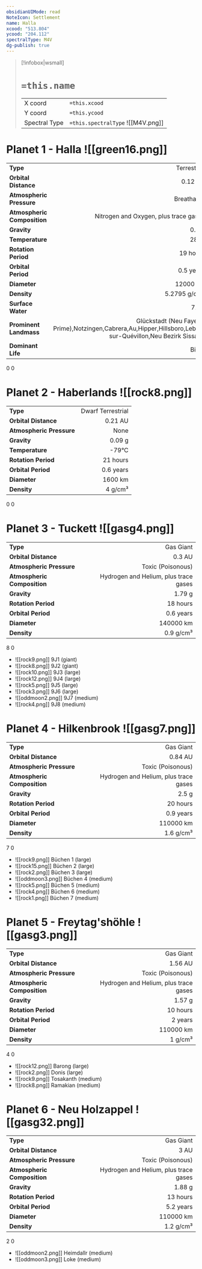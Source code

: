 ```yaml
---
obsidianUIMode: read
NoteIcon: Settlement
name: Halla
xcood: "513.804"
ycood: "204.112"
spectralType: M4V
dg-publish: true
---
```

> [!infobox|wsmall]
> # `=this.name`
> | | |
> | - | - |
> | X coord | `=this.xcood` |
> | Y coord| `=this.ycood` |
> | Spectral Type | `=this.spectralType` ![[M4V.png]] |

# Planet 1 - Halla ![[green16.png]]
|                             |                           |
| --------------------------- | -------------------------:|
| **Type**                    |             Terrestrial |
| **Orbital Distance**        |   0.12 AU |
| **Atmospheric Pressure**    |       Breathable |
| **Atmospheric Composition** |      Nitrogen and Oxygen, plus trace gases |
| **Gravity**                 |        0.9 g |
| **Temperature**             |    28°C |
| **Rotation Period**         |  19 hours |
| **Orbital Period** | 0.5 years |
| **Diameter**                |      12000 km | 
| **Density**                 |    5.2795 g/cm³ |
| **Surface Water**           |           71% | 
| **Prominent Landmass**      |         Glückstadt (Neu Fayette Prime),Notzingen,Cabrera,Au,Hipper,Hillsboro,Lebel-sur-Quévillon,Neu Bezirk Sissach | 
| **Dominant Life**           |         Birds |



0
0



# Planet 2 - Haberlands ![[rock8.png]]
|                             |                           |
| --------------------------- | -------------------------:|
| **Type**                    |             Dwarf Terrestrial |
| **Orbital Distance**        |   0.21 AU |
| **Atmospheric Pressure**    |       None |
| **Gravity**                 |        0.09 g |
| **Temperature**             |    -79°C |
| **Rotation Period**         |  21 hours |
| **Orbital Period** | 0.6 years |
| **Diameter**                |      1600 km | 
| **Density**                 |    4 g/cm³ |



0
0



# Planet 3 - Tuckett ![[gasg4.png]]
|                             |                           |
| --------------------------- | -------------------------:|
| **Type**                    |             Gas Giant |
| **Orbital Distance**        |   0.3 AU |
| **Atmospheric Pressure**    |       Toxic (Poisonous) |
| **Atmospheric Composition** |      Hydrogen and Helium, plus trace gases |
| **Gravity**                 |        1.79 g |
| **Rotation Period**         |  18 hours |
| **Orbital Period** | 0.6 years |
| **Diameter**                |      140000 km | 
| **Density**                 |    0.9 g/cm³ |



8
0

- ![[rock9.png]] 9J1 (giant)
- ![[rock8.png]] 9J2 (giant)
- ![[rock10.png]] 9J3 (large)
- ![[rock12.png]] 9J4 (large)
- ![[rock5.png]] 9J5 (large)
- ![[rock3.png]] 9J6 (large)
- ![[oddmoon2.png]] 9J7 (medium)
- ![[rock4.png]] 9J8 (medium)


# Planet 4 - Hilkenbrook ![[gasg7.png]]
|                             |                           |
| --------------------------- | -------------------------:|
| **Type**                    |             Gas Giant |
| **Orbital Distance**        |   0.84 AU |
| **Atmospheric Pressure**    |       Toxic (Poisonous) |
| **Atmospheric Composition** |      Hydrogen and Helium, plus trace gases |
| **Gravity**                 |        2.5 g |
| **Rotation Period**         |  20 hours |
| **Orbital Period** | 0.9 years |
| **Diameter**                |      110000 km | 
| **Density**                 |    1.6 g/cm³ |



7
0

- ![[rock9.png]] Büchen 1 (large)
- ![[rock15.png]] Büchen 2 (large)
- ![[rock2.png]] Büchen 3 (large)
- ![[oddmoon3.png]] Büchen 4 (medium)
- ![[rock5.png]] Büchen 5 (medium)
- ![[rock4.png]] Büchen 6 (medium)
- ![[rock1.png]] Büchen 7 (medium)


# Planet 5 - Freytag'shöhle ![[gasg3.png]]
|                             |                           |
| --------------------------- | -------------------------:|
| **Type**                    |             Gas Giant |
| **Orbital Distance**        |   1.56 AU |
| **Atmospheric Pressure**    |       Toxic (Poisonous) |
| **Atmospheric Composition** |      Hydrogen and Helium, plus trace gases |
| **Gravity**                 |        1.57 g |
| **Rotation Period**         |  10 hours |
| **Orbital Period** | 2 years |
| **Diameter**                |      110000 km | 
| **Density**                 |    1 g/cm³ |



4
0

- ![[rock12.png]] Barong (large)
- ![[rock2.png]] Donis (large)
- ![[rock9.png]] Tosakanth (medium)
- ![[rock8.png]] Ramakian (medium)


# Planet 6 - Neu Holzappel ![[gasg32.png]]
|                             |                           |
| --------------------------- | -------------------------:|
| **Type**                    |             Gas Giant |
| **Orbital Distance**        |   3 AU |
| **Atmospheric Pressure**    |       Toxic (Poisonous) |
| **Atmospheric Composition** |      Hydrogen and Helium, plus trace gases |
| **Gravity**                 |        1.88 g |
| **Rotation Period**         |  13 hours |
| **Orbital Period** | 5.2 years |
| **Diameter**                |      110000 km | 
| **Density**                 |    1.2 g/cm³ |



2
0

- ![[oddmoon2.png]] Heimdallr (medium)
- ![[oddmoon3.png]] Loke (medium)


